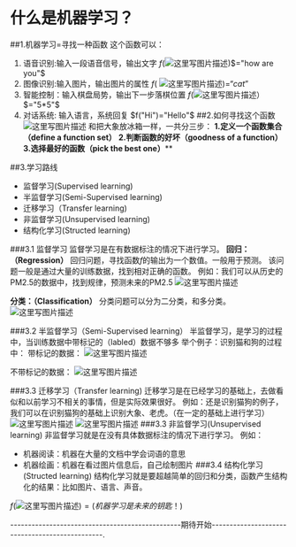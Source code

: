 ﻿# 什么是机器学习？

##1.机器学习$=$寻找一种函数
 这个函数可以：

 1. 语音识别:输入一段语音信号，输出文字
 $f$(![这里写图片描述](https://img-blog.csdn.net/20180903112407543?watermark/2/text/aHR0cHM6Ly9ibG9nLmNzZG4ubmV0L2R1a3VrdTUwMzg=/font/5a6L5L2T/fontsize/400/fill/I0JBQkFCMA==/dissolve/70))$="how are you"$
 2. 图像识别:输入图片，输出图片的属性
 $f$(       ![这里写图片描述](https://img-blog.csdn.net/2018090311250624?watermark/2/text/aHR0cHM6Ly9ibG9nLmNzZG4ubmV0L2R1a3VrdTUwMzg=/font/5a6L5L2T/fontsize/400/fill/I0JBQkFCMA==/dissolve/70))$=“cat”$
 3. 智能控制：输入棋盘局势，输出下一步落棋位置
  $f$(![这里写图片描述](https://img-blog.csdn.net/2018090311272940?watermark/2/text/aHR0cHM6Ly9ibG9nLmNzZG4ubmV0L2R1a3VrdTUwMzg=/font/5a6L5L2T/fontsize/400/fill/I0JBQkFCMA==/dissolve/70)）$="5*5"$
 4. 对话系统: 输入语言，系统回复
  $f("Hi")="Hello"$
##2.如何寻找这个函数
![这里写图片描述](https://img-blog.csdn.net/20180903113519943?watermark/2/text/aHR0cHM6Ly9ibG9nLmNzZG4ubmV0L2R1a3VrdTUwMzg=/font/5a6L5L2T/fontsize/400/fill/I0JBQkFCMA==/dissolve/70)
和把大象放冰箱一样，一共分三步：
    **1.定义一个函数集合（define a function set）**
    **2.判断函数的好坏（goodness of a function）**
    **3.选择最好的函数（pick the best one）****

##3.学习路线
 - 监督学习(Supervised learning)
 - 半监督学习(Semi-Supervised learning) 
 - 迁移学习（Transfer learning) 
 - 非监督学习(Unsupervised learning) 
 -  结构化学习(Structed learning)

###3.1 监督学习
监督学习是在有数据标注的情况下进行学习。
**回归：（Regression）**
回归问题，寻找函数$f$的输出为一个数值。一般用于预测。
该问题一般是通过大量的训练数据，找到相对正确的函数。
例如：我们可以从历史的PM2.5的数据中，找到规律，预测未来的PM2.5
![这里写图片描述](https://img-blog.csdn.net/20180903115941893?watermark/2/text/aHR0cHM6Ly9ibG9nLmNzZG4ubmV0L2R1a3VrdTUwMzg=/font/5a6L5L2T/fontsize/400/fill/I0JBQkFCMA==/dissolve/70)

**分类：（Classification）**
分类问题可以分为二分类，和多分类。
![这里写图片描述](https://img-blog.csdn.net/20180903120407409?watermark/2/text/aHR0cHM6Ly9ibG9nLmNzZG4ubmV0L2R1a3VrdTUwMzg=/font/5a6L5L2T/fontsize/400/fill/I0JBQkFCMA==/dissolve/70)

###3.2 半监督学习（Semi-Supervised learning）
半监督学习，是学习的过程中，当训练数据中带标记的（labled）数据不够多
举个例子：识别猫和狗的过程中：
带标记的数据：
![这里写图片描述](https://img-blog.csdn.net/20180903121203621?watermark/2/text/aHR0cHM6Ly9ibG9nLmNzZG4ubmV0L2R1a3VrdTUwMzg=/font/5a6L5L2T/fontsize/400/fill/I0JBQkFCMA==/dissolve/70)

不带标记的数据：
![这里写图片描述](https://img-blog.csdn.net/2018090312121895?watermark/2/text/aHR0cHM6Ly9ibG9nLmNzZG4ubmV0L2R1a3VrdTUwMzg=/font/5a6L5L2T/fontsize/400/fill/I0JBQkFCMA==/dissolve/70)

###3.3 迁移学习（Transfer learning) 
迁移学习是在已经学习的基础上，去做看似和以前学习不相关的事情，但是实际效果很好。
例如：还是识别猫狗的例子，我们可以在识别猫狗的基础上识别大象、老虎。（在一定的基础上进行学习）
![这里写图片描述](https://img-blog.csdn.net/20180903121203621?watermark/2/text/aHR0cHM6Ly9ibG9nLmNzZG4ubmV0L2R1a3VrdTUwMzg=/font/5a6L5L2T/fontsize/400/fill/I0JBQkFCMA==/dissolve/70)
![这里写图片描述](https://img-blog.csdn.net/2018090312182753?watermark/2/text/aHR0cHM6Ly9ibG9nLmNzZG4ubmV0L2R1a3VrdTUwMzg=/font/5a6L5L2T/fontsize/400/fill/I0JBQkFCMA==/dissolve/70)
###3.3 非监督学习(Unsupervised learning) 
非监督学习就是在没有具体数据标注的情况下进行学习。
例如：

 - 机器阅读：机器在大量的文档中学会词语的意思
 - 机器绘画：机器在看过图片信息后，自己绘制图片
###3.4 结构化学习(Structed learning)
结构化学习就是要超越简单的回归和分类，函数产生结构化的结果：比如图片、语言、声音。

 $f$(![这里写图片描述](https://img-blog.csdn.net/20180903112407543?watermark/2/text/aHR0cHM6Ly9ibG9nLmNzZG4ubmV0L2R1a3VrdTUwMzg=/font/5a6L5L2T/fontsize/400/fill/I0JBQkFCMA==/dissolve/70))$=(机器学习是未来的钥匙！)$



------------------------------------------------期待开始-----------------------------------------------.
